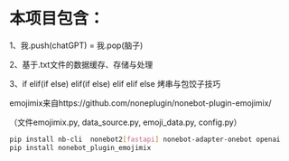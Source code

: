 # 本项目包含：

1、我.push(chatGPT) = 我.pop(脑子)

2、基于.txt文件的数据缓存、存储与处理

3、if elif(if else) elif(if else) elif elif else 烤串与包饺子技巧



emojimix来自https://github.com/noneplugin/nonebot-plugin-emojimix/

（文件emojimix.py, data_source.py, emoji_data.py, config.py）




``` bash
pip install nb-cli  nonebot2[fastapi] nonebot-adapter-onebot openai
pip install nonebot_plugin_emojimix
```
